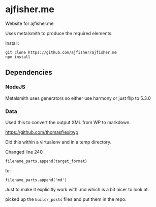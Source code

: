 # ajfisher.me

Website for ajfisher.me

Uses metalsmith to produce the required elements.

Install:

```
git clone https://github.com/ajfisher/ajfisher.me
npm install
```

## Dependencies

### NodeJS

Metalsmith uses generators so either use harmony or just flip to 5.3.0

### Data

Used this to convert the output XML from WP to markdown.

https://github.com/thomasf/exitwp

Did this within a virtualenv and in a temp directory.

Changed line 240

```
filename_parts.append(target_format)
```

to:

```
filename_parts.append('md')
```

Just to make it explicitly work with .md which is a bit nicer to look at.

picked up the `build/_posts` files and put them in the repo.
